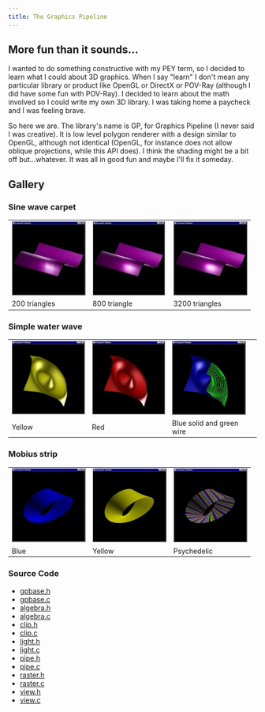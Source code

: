 ```yaml
---
title: The Graphics Pipeline
---
```


## More fun than it sounds...

I wanted to do something constructive with my PEY term, so I decided to
learn what I could about 3D graphics.  When I say "learn" I don't mean any
particular library or product like OpenGL or DirectX or POV-Ray (although I
did have some fun with POV-Ray).  I decided to learn about the math involved
so I could write my own 3D library.  I was taking home a paycheck and I was
feeling brave.

So here we are. The library's name is GP, for Graphics Pipeline (I never
said I was creative). It is low level polygon renderer with a design similar
to OpenGL, although not identical (OpenGL, for instance does not allow
oblique projections, while this API does). I think the shading might be a
bit off but...whatever. It was all in good fun and maybe I'll fix it
someday.

## Gallery

### Sine wave carpet
<table style="border: none">
<tr>
<td style="border: none"><a href="/static/gp/carpet10.jpg"><img src="/static/gp/carpet10_thumb.jpg"/></a></td>
<td style="border: none"><a href="/static/gp/carpet20.jpg"><img src="/static/gp/carpet20_thumb.jpg"/></a></td>
<td style="border: none"><a href="/static/gp/carpet40.jpg"><img src="/static/gp/carpet40_thumb.jpg"/></a></td>
</tr>
<tr>
<td style="border: none">200 triangles</td>
<td style="border: none">800 triangle</td>
<td style="border: none">3200 triangles</td>
</tr>
</table>

### Simple water wave
<table style="border: none">
<tr>
<td style="border: none"><a href="/static/gp/yelcos.jpg"><img src="/static/gp/yelcos_thumb.jpg"/></a></td>
<td style="border: none"><a href="/static/gp/redcos.jpg"><img src="/static/gp/redcos_thumb.jpg"/></a></td>
<td style="border: none"><a href="/static/gp/bgcos.jpg"><img src="/static/gp/bgcos_thumb.jpg"/></a></td>
</tr>
<tr>
<td style="border: none">Yellow</td>
<td style="border: none">Red</td>
<td style="border: none">Blue solid and green wire</td>
</tr>
</table>

### Mobius strip

<table style="border: none">
<tr>
<td style="border: none"><a href="/static/gp/bluemobius.jpg"><img src="/static/gp/bluemobius_thumb.jpg"/></a></td>
<td style="border: none"><a href="/static/gp/yellowmobius.jpg"><img src="/static/gp/yellowmobius_thumb.jpg"/></a></td>
<td style="border: none"><a href="/static/gp/colormobius.jpg"><img src="/static/gp/colormobius_thumb.jpg"/></a></td>
</tr>
<tr>
<td style="border: none">Blue</td>
<td style="border: none">Yellow</td>
<td style="border: none">Psychedelic</td>
</tr>
</table>

### Source Code
* [gpbase.h](/static/gp/src/gpbase.h)
* [gpbase.c](/static/gp/src/gpbase.c)
* [algebra.h](/static/gp/src/algebra.h)
* [algebra.c](/static/gp/src/algebra.c)
* [clip.h](/static/gp/src/clip.h)
* [clip.c](/static/gp/src/clip.c)
* [light.h](/static/gp/src/light.h)
* [light.c](/static/gp/src/light.c)
* [pipe.h](/static/gp/src/pipe.h)
* [pipe.c](/static/gp/src/pipe.c)
* [raster.h](/static/gp/src/raster.h)
* [raster.c](/static/gp/src/raster.c)
* [view.h](/static/gp/src/view.h)
* [view.c](/static/gp/src/view.c)
